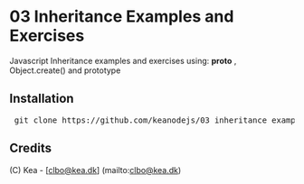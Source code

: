 # 03 Inheritance Examples and Exercises

Javascript Inheritance examples and exercises using: __proto__ , Object.create() and prototype

## Installation

<pre> git clone https://github.com/keanodejs/03_inheritance_examples_and_exercises.git </pre>

## Credits

(C) Kea - [clbo@kea.dk]  (mailto:clbo@kea.dk)


